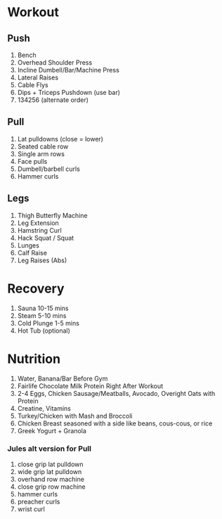 # Workout 

## Push
1. Bench
2. Overhead Shoulder Press
3. Incline Dumbell/Bar/Machine Press
4. Lateral Raises
5. Cable Flys
6. Dips + Triceps Pushdown (use bar)
7. 134256 (alternate order)


## Pull
1. Lat pulldowns (close = lower)
2. Seated cable row
3. Single arm rows
4. Face pulls
5. Dumbell/barbell curls
6. Hammer curls


## Legs
1. Thigh Butterfly Machine
2. Leg Extension
3. Hamstring Curl
4. Hack Squat / Squat
5. Lunges
6. Calf Raise
7. Leg Raises (Abs)


# Recovery
1. Sauna 10-15 mins
2. Steam 5-10 mins
3. Cold Plunge 1-5 mins
4. Hot Tub (optional)


# Nutrition

1. Water, Banana/Bar Before Gym
2. Fairlife Chocolate Milk Protein Right After Workout
3. 2-4 Eggs, Chicken Sausage/Meatballs, Avocado, Overight Oats with Protein
4. Creatine, Vitamins
5. Turkey/Chicken with Mash and Broccoli
6. Chicken Breast seasoned with a side like beans, cous-cous, or rice
7. Greek Yogurt + Granola





### Jules alt version for Pull
1. close grip lat pulldown
2. wide grip lat pulldown
3. overhand row machine
4. close grip row machine
5. hammer curls
6. preacher curls
7. wrist curl



